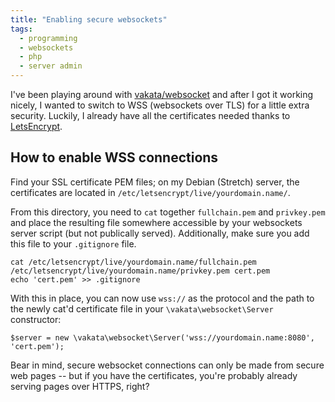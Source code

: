 ```yaml
---
title: "Enabling secure websockets"
tags:
  - programming
  - websockets
  - php
  - server admin
---
```


I've been playing around with [vakata/websocket](https://github.com/vakata/websocket) and after I got it working nicely, I wanted to switch to WSS (websockets over TLS) for a little extra security. Luckily, I already have all the certificates needed thanks to [LetsEncrypt](https://letsencrypt.org/).

## How to enable WSS connections
Find your SSL certificate PEM files; on my Debian (Stretch) server, the certificates are located in `/etc/letsencrypt/live/yourdomain.name/`.

From this directory, you need to `cat` together `fullchain.pem` and `privkey.pem` and place the resulting file somewhere accessible by your websockets server script (but not publically served). Additionally, make sure you add this file to your `.gitignore` file. 

```
cat /etc/letsencrypt/live/yourdomain.name/fullchain.pem /etc/letsencrypt/live/yourdomain.name/privkey.pem cert.pem
echo 'cert.pem' >> .gitignore
```

With this in place, you can now use `wss://` as the protocol and the path to the newly cat'd certificate file in your `\vakata\websocket\Server` constructor:

```
$server = new \vakata\websocket\Server('wss://yourdomain.name:8080', 'cert.pem');
```

Bear in mind, secure websocket connections can only be made from secure web pages -- but if you have the certificates, you're probably already serving pages over HTTPS, right?